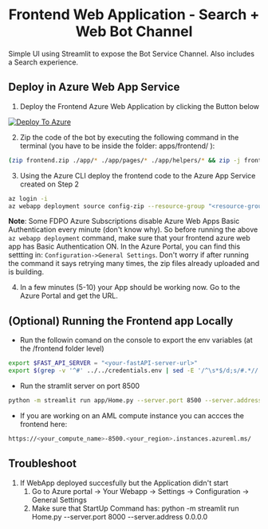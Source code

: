 <h1 align="center">
Frontend Web Application - Search + Web Bot Channel
</h1>

Simple UI using Streamlit to expose the Bot Service Channel.
Also includes a Search experience.
 
## Deploy in Azure Web App Service

1. Deploy the Frontend Azure Web Application by clicking the Button below

[![Deploy To Azure](https://aka.ms/deploytoazurebutton)](https://portal.azure.com/#create/Microsoft.Template/uri/https%3A%2F%2Fraw.githubusercontent.com%2Fpablomarin%2FGPT-Azure-Search-Engine%2Fmain%2Fapps%2Ffrontend%2Fazuredeploy-frontend.json)

2. Zip the code of the bot by executing the following command in the terminal (you have to be inside the folder: apps/frontend/ ):

```bash
(zip frontend.zip ./app/* ./app/pages/* ./app/helpers/* && zip -j frontend.zip ../../common/*) && (cd ../../ && zip -r apps/frontend/frontend.zip common)
```

3. Using the Azure CLI deploy the frontend code to the Azure App Service created on Step 2

```bash
az login -i
az webapp deployment source config-zip --resource-group "<resource-group-name>" --name "<name-of-frontend-app-service>" --src "frontend.zip"
```

**Note**: Some FDPO Azure Subscriptions disable Azure Web Apps Basic Authentication every minute (don't know why). So before running the above `az webapp deployment` command, make sure that your frontend azure web app has Basic Authentication ON. In the Azure Portal, you can find this settting in: `Configuration->General Settings`. Don't worry if after running the command it says retrying many times, the zip files already uploaded and is building.

4. In a few minutes (5-10) your App should be working now. Go to the Azure Portal and get the URL.

## (Optional) Running the Frontend app Locally

- Run the followin comand on the console to export the env variables (at the /frontend folder level)
```bash
export $FAST_API_SERVER = "<your-fastAPI-server-url>"
export $(grep -v '^#' ../../credentials.env | sed -E '/^\s*$/d;s/#.*//' | xargs)
```
- Run the stramlit server on port 8500
```bash
python -m streamlit run app/Home.py --server.port 8500 --server.address 0.0.0.0
```
- If you are working on an AML compute instance you can accces the frontend here:
```bash
https://<your_compute_name>-8500.<your_region>.instances.azureml.ms/
```


## Troubleshoot

1. If WebApp deployed succesfully but the Application didn't start
   1. Go to Azure portal -> Your Webapp -> Settings -> Configuration -> General Settings
   2. Make sure that StartUp Command has:  python -m streamlit run Home.py --server.port 8000 --server.address 0.0.0.0







